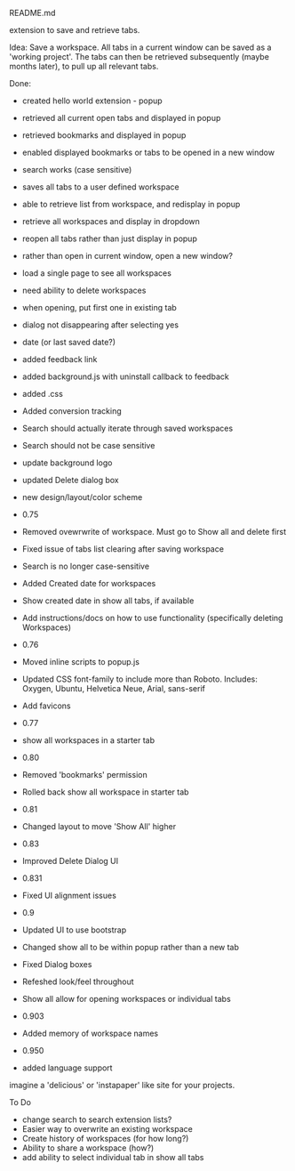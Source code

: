 README.md

extension to save and retrieve tabs.

Idea: Save a workspace. All tabs in a current window can be saved as a 'working project'. The tabs can then be retrieved  subsequently (maybe months later), to pull up all relevant tabs.

Done:
* created hello world extension - popup
* retrieved all current open tabs and displayed in popup
* retrieved bookmarks and displayed in popup
* enabled displayed bookmarks or tabs to be opened in a new window
* search works (case sensitive)
* saves all tabs to a user defined workspace
* able to retrieve list from workspace, and redisplay in popup
* retrieve all workspaces and display in dropdown
* reopen all tabs rather than just display in popup
* rather than open in current window, open a new window?
* load a single page to see all workspaces
* need ability to delete workspaces
* when opening, put first one in existing tab
* dialog not disappearing after selecting yes
* date (or last saved date?)
* added feedback link
* added background.js with uninstall callback to feedback
* added .css 
* Added conversion tracking
* Search should actually iterate through saved workspaces
* Search should not be case sensitive
* update background logo
* updated Delete dialog box
* new design/layout/color scheme
 
* 0.75
* Removed ovewrwrite of workspace. Must go to Show all and delete first
* Fixed issue of tabs list clearing after saving workspace
* Search is no longer case-sensitive
* Added Created date for workspaces
* Show created date in show all tabs, if available
* Add instructions/docs on how to use functionality (specifically deleting Workspaces)

* 0.76
* Moved inline scripts to popup.js
* Updated CSS font-family to include more than Roboto. Includes: Oxygen, Ubuntu, Helvetica Neue, Arial, sans-serif
* Add favicons

* 0.77
* show all workspaces in a starter tab

* 0.80
* Removed 'bookmarks' permission
* Rolled back show all workspace in starter tab

* 0.81
* Changed layout to move 'Show All' higher

* 0.83
* Improved Delete Dialog UI

* 0.831
* Fixed UI alignment issues

* 0.9
* Updated UI to use bootstrap
* Changed show all to be within popup rather than a new tab
* Fixed Dialog boxes
* Refeshed look/feel throughout
* Show all allow for opening workspaces or individual tabs

* 0.903
* Added memory of workspace names

* 0.950
* added language support

imagine a 'delicious' or 'instapaper' like site for your projects.

To Do
* change search to search extension lists?
* Easier way to overwrite an existing workspace
* Create history of workspaces (for how long?)
* Ability to share a workspace (how?)
* add ability to select individual tab in show all tabs




